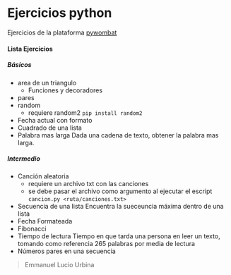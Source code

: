 # Ejercicios python

Ejercicios de la plataforma [pywombat](https://pywombat.com)

#### Lista Ejercicios
##### Básicos
- area de un triangulo
    - Funciones y decoradores
- pares
- random
    - requiere random2  `pip install random2`
- Fecha actual con formato
- Cuadrado de una lista
- Palabra mas larga
    Dada una cadena de texto, obtener la palabra mas larga.

##### Intermedio
- Canción aleatoria
    - requiere un archivo txt con las canciones
    - se debe pasar el archivo como argumento al ejecutar el escript `cancion.py <ruta/canciones.txt>`
- Secuencia de una lista
    Encuentra la sueceuncia máxima dentro de una lista
- Fecha Formateada
- Fibonacci
- Tiempo de lectura
    Tiempo en que tarda una persona en leer un texto, tomando como referencia 265 palabras por media de lectura
- Números pares en una secuencia
> Emmanuel Lucio Urbina